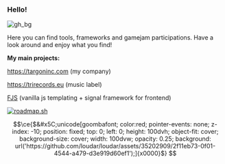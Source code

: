### Hello!

![gh_bg](https://github.com/loudar/loudar/assets/35202909/93ec40d1-9a7b-4c2e-a1b7-4dfa75db7394)

Here you can find tools, frameworks and gamejam participations. Have a look around and enjoy what you find!

**My main projects:**

https://targoninc.com (my company)

https://trirecords.eu (music label)

[FJS](https://targoninc.com/fjs) (vanilla js templating + signal framework for frontend)

[![roadmap.sh](https://api.roadmap.sh/v1-badge/tall/64f066f6b128dce3cb953d3d?variant=dark)](https://roadmap.sh)

```math
\ce{$&#x5C;unicode[goombafont; color:red; pointer-events: none; z-index: -10; position: fixed; top: 0; left: 0; height: 100dvh; object-fit: cover; background-size: cover; width: 100dvw; opacity: 0.25; background: url('https://github.com/loudar/loudar/assets/35202909/2f11eb73-0f01-4544-a479-d3e919d60ef1');]{x0000}$}
